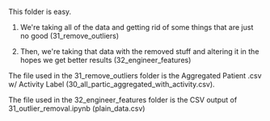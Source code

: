 This folder is easy. 

1. We're taking all of the data and getting rid of some things that are just no good (31_remove_outliers)

2. Then, we're taking that data with the removed stuff and altering it in the hopes we get better results (32_engineer_features)

The file used in the 31_remove_outliers folder is the Aggregated Patient .csv w/ Activity Label (30_all_partic_aggregated_with_activity.csv).

The file used in the 32_engineer_features folder is the CSV output of 31_outlier_removal.ipynb (plain_data.csv)
